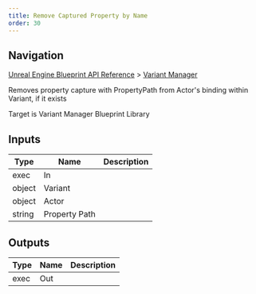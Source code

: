 ```yaml
---
title: Remove Captured Property by Name
order: 30
---
```

## Navigation

[Unreal Engine Blueprint API Reference](https://dev.epicgames.com/documentation/en-us/unreal-engine/BlueprintAPI) > [Variant Manager](https://dev.epicgames.com/documentation/en-us/unreal-engine/BlueprintAPI/VariantManager)

Removes property capture with PropertyPath from Actor's binding within Variant, if it exists

Target is Variant Manager Blueprint Library

## Inputs

| Type | Name | Description |
| --- | --- | --- |
| exec | In |  |
| object | Variant |  |
| object | Actor |  |
| string | Property Path |  |

## Outputs

| Type | Name | Description |
| --- | --- | --- |
| exec | Out |  |
